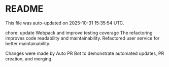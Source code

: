 # README

This file was auto-updated on 2025-10-31 15:35:54 UTC.

chore: update Webpack and improve testing coverage The refactoring improves code readability and maintainability. Refactored user service for better maintainability.

Changes were made by Auto PR Bot to demonstrate automated updates, PR creation, and merging.
   
